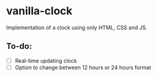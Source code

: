 # vanilla-clock
Implementation of a clock using only HTML, CSS and JS.

## To-do:

- [ ] Real-time updating clock
- [ ] Option to change between 12 hours or 24 hours format